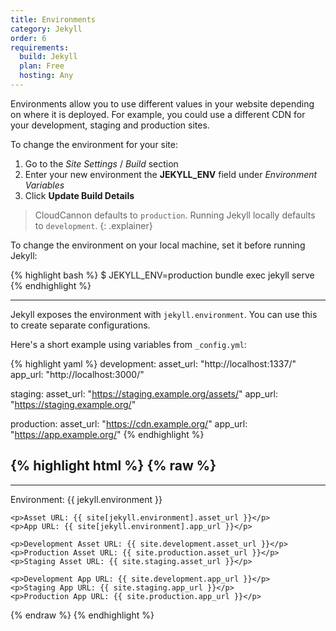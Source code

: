 ```yaml
---
title: Environments
category: Jekyll
order: 6
requirements:
  build: Jekyll
  plan: Free
  hosting: Any
---
```


Environments allow you to use different values in your website depending on where it is deployed.
For example, you could use a different CDN for your development, staging and production sites.

To change the environment for your site:

1. Go to the *Site Settings* / *Build* section
2. Enter your new environment the **JEKYLL_ENV** field under *Environment Variables*
3. Click **Update Build Details**

> CloudCannon defaults to `production`. Running Jekyll locally defaults to `development`.
{: .explainer}

To change the environment on your local machine, set it before running Jekyll:

{% highlight bash %}
$ JEKYLL_ENV=production bundle exec jekyll serve
{% endhighlight %}

---

Jekyll exposes the environment with `jekyll.environment`.
You can use this to create separate configurations.

Here's a short example using variables from `_config.yml`:

{% highlight yaml %}
development:
  asset_url: "http://localhost:1337/"
  app_url: "http://localhost:3000/"

staging:
  asset_url: "https://staging.example.org/assets/"
  app_url: "https://staging.example.org/"

production:
  asset_url: "https://cdn.example.org/"
  app_url: "https://app.example.org/"
{% endhighlight %}

{% highlight html %}
{% raw %}
---
---
<!DOCTYPE html>

<html>
  <head>
    <title>Environment Test</title>
  </head>
  <body>
    <p>Environment: {{ jekyll.environment }}</p>

    <p>Asset URL: {{ site[jekyll.environment].asset_url }}</p>
    <p>App URL: {{ site[jekyll.environment].app_url }}</p>

    <p>Development Asset URL: {{ site.development.asset_url }}</p>
    <p>Production Asset URL: {{ site.production.asset_url }}</p>
    <p>Staging Asset URL: {{ site.staging.asset_url }}</p>

    <p>Development App URL: {{ site.development.app_url }}</p>
    <p>Staging App URL: {{ site.staging.app_url }}</p>
    <p>Production App URL: {{ site.production.app_url }}</p>
  </body>
</html>
{% endraw %}
{% endhighlight %}
